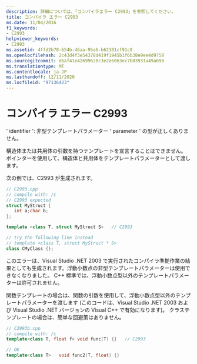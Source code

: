 ```yaml
---
description: 詳細については、「コンパイラエラー C2993」を参照してください。
title: コンパイラ エラー C2993
ms.date: 11/04/2016
f1_keywords:
- C2993
helpviewer_keywords:
- C2993
ms.assetid: 4ffd2b78-654b-46aa-95a6-b62101cf91c8
ms.openlocfilehash: 2c43d4f3e54378d419f1945b1f6b38e9ee4d9758
ms.sourcegitcommit: d6af41e42699628c3e2e6063ec7b03931a49a098
ms.translationtype: MT
ms.contentlocale: ja-JP
ms.lasthandoff: 12/11/2020
ms.locfileid: "97136423"
---
```

# <a name="compiler-error-c2993"></a>コンパイラ エラー C2993

' identifier ': 非型テンプレートパラメーター ' parameter ' の型が正しくありません。

構造体または共用体の引数を持つテンプレートを宣言することはできません。 ポインターを使用して、構造体と共用体をテンプレートパラメーターとして渡します。

次の例では、C2993 が生成されます。

```cpp
// C2993.cpp
// compile with: /c
// C2993 expected
struct MyStruct {
   int a;char b;
};

template <class T, struct MyStruct S>   // C2993

// try the following line instead
// template <class T, struct MyStruct * S>
class CMyClass {};
```

このエラーは、Visual Studio .NET 2003 で実行されたコンパイラ準拠作業の結果としても生成されます。浮動小数点の非型テンプレートパラメーターは使用できなくなりました。 C++ 標準では、浮動小数点型以外のテンプレートパラメーターは許可されません。

関数テンプレートの場合は、関数の引数を使用して、浮動小数点型以外のテンプレートパラメーターを渡します (このコードは、Visual Studio .NET 2003 および Visual Studio .NET バージョンの Visual C++ で有効になります)。 クラステンプレートの場合は、簡単な回避策はありません。

```cpp
// C2993b.cpp
// compile with: /c
template<class T, float f> void func(T) {}   // C2993

// OK
template<class T>   void func2(T, float) {}
```
